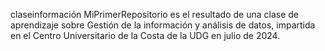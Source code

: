 claseinformación
MiPrimerRepositorio es el resultado de una clase de aprendizaje
sobre Gestión de la información y análisis de datos, impartida en
el Centro Universitario de la Costa de la UDG en julio de 2024.
